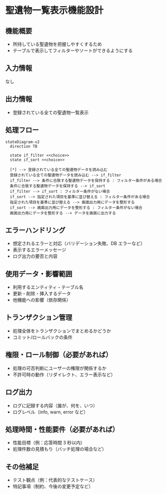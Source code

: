 # 聖遺物一覧表示機能設計

## 機能概要

- 所持している聖遺物を把握しやすくするため
- テーブルで表示してフィルターやソートができるようにする

## 入力情報

なし

## 出力情報

- 登録されている全ての聖遺物一覧表示

## 処理フロー

```mermaid
stateDiagram-v2
  direction TB

  state if_filter <<choice>>
  state if_sort <<choice>>

  [*] --> 登録されている全ての聖遺物データを読み込む
  登録されている全ての聖遺物データを読み込む --> if_filter
  if_filter --> 条件に合致する聖遺物データを保持する : フィルター条件がある場合
  条件に合致する聖遺物データを保持する --> if_sort
  if_filter --> if_sort : フィルター条件がない場合
  if_sort --> 指定された項目を基準に並び替える : フィルター条件がある場合
  指定された項目を基準に並び替える --> 画面出力用にデータを整形する
  if_sort --> 画面出力用にデータを整形する : フィルター条件がない場合
  画面出力用にデータを整形する --> データを画面に出力する
```

## エラーハンドリング

- 想定されるエラーと対応（バリデーション失敗、DB エラーなど）
- 表示するエラーメッセージ
- ログ出力の要否と内容

## 使用データ・影響範囲

- 利用するエンティティ・テーブル名
- 更新・削除・挿入するデータ
- 他機能への影響（依存関係）

## トランザクション管理

- 処理全体をトランザクションでまとめるかどうか
- コミット/ロールバックの条件

## 権限・ロール制御（必要があれば）

- 処理の可否判断にユーザーの権限が関係するか
- 不許可時の動作（リダイレクト、エラー表示など）

## ログ出力

- ログに記録する内容（誰が、何を、いつ）
- ログレベル（info, warn, error など）

## 処理時間・性能要件（必要があれば）

- 性能目標（例：応答時間 3 秒以内）
- 処理件数の見積もり（バッチ処理の場合など）

## その他補足

- テスト観点（例：代表的なテストケース）
- 特記事項（制約、今後の変更予定など）
